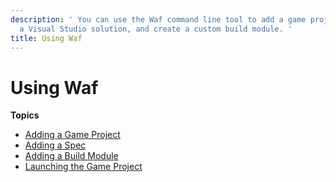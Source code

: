 ```yaml
---
description: ' You can use the Waf command line tool to add a game project, create
  a Visual Studio solution, and create a custom build module. '
title: Using Waf
---
```

# Using Waf<a name="waf-using-intro"></a>

**Topics**
+ [Adding a Game Project](/docs/userguide/waf/using-game-project.md)
+ [Adding a Spec](/docs/userguide/waf/using-spec.md)
+ [Adding a Build Module](/docs/userguide/waf/using-module.md)
+ [Launching the Game Project](/docs/userguide/waf/launching-project.md)